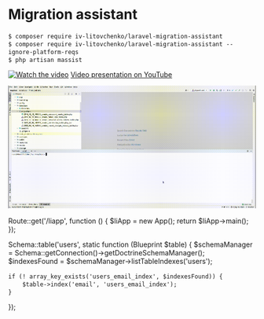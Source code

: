 # Migration assistant

```
$ composer require iv-litovchenko/laravel-migration-assistant
$ composer require iv-litovchenko/laravel-migration-assistant --ignore-platform-reqs
$ php artisan massist
```

[![Watch the video](https://img.youtube.com/vi/S0gS01xudsk/maxresdefault.jpg)](https://youtu.be/S0gS01xudsk)
[Video presentation on YouTube](https://youtu.be/S0gS01xudsk)

![Preview](https://raw.githubusercontent.com/iv-litovchenko/laravel-migration-assistant/master/resources/preview.gif)

Route::get('/liapp', function () {
    $liApp = new App();
    return $liApp->main();
});

Schema::table('users', static function (Blueprint $table) {
    $schemaManager = Schema::getConnection()->getDoctrineSchemaManager();
    $indexesFound  = $schemaManager->listTableIndexes('users');

    if (! array_key_exists('users_email_index', $indexesFound)) {
        $table->index('email', 'users_email_index');
    }
});